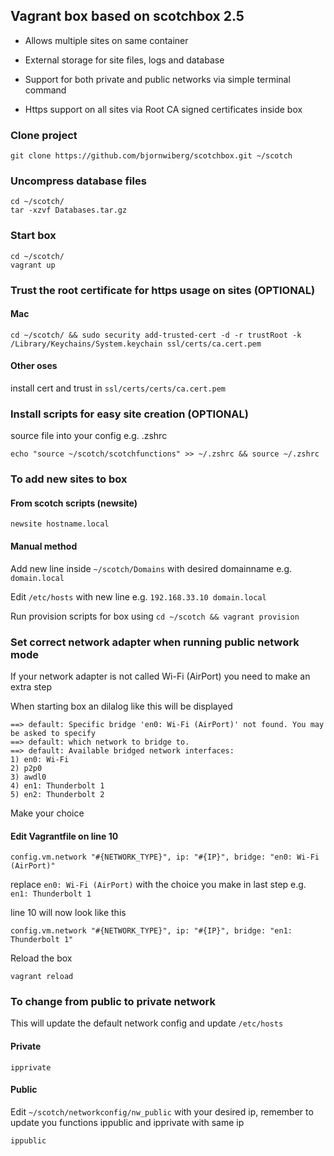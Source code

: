 ## Vagrant box based on scotchbox 2.5
* Allows multiple sites on same container

* External storage for site files, logs and database

* Support for both private and public networks via simple terminal command

* Https support on all sites via Root CA signed certificates inside box

### Clone project
```
git clone https://github.com/bjornwiberg/scotchbox.git ~/scotch
```
### Uncompress database files
```
cd ~/scotch/
tar -xzvf Databases.tar.gz
```
### Start box
```
cd ~/scotch/
vagrant up
```

### Trust the root certificate for https usage on sites (OPTIONAL)
#### Mac
```
cd ~/scotch/ && sudo security add-trusted-cert -d -r trustRoot -k /Library/Keychains/System.keychain ssl/certs/ca.cert.pem
```
#### Other oses
install cert and trust in ```ssl/certs/certs/ca.cert.pem```

### Install scripts for easy site creation (OPTIONAL)
source file into your config e.g. .zshrc
```
echo "source ~/scotch/scotchfunctions" >> ~/.zshrc && source ~/.zshrc
```
### To add new sites to box
#### From scotch scripts (newsite)
```
newsite hostname.local
```

#### Manual method
Add new line inside ```~/scotch/Domains``` with desired domainname e.g. ```domain.local```

Edit ```/etc/hosts``` with new line e.g. ```192.168.33.10 domain.local```

Run provision scripts for box using ```cd ~/scotch && vagrant provision```

### Set correct network adapter when running public network mode
If your network adapter is not called Wi-Fi (AirPort) you need to make an extra step

When starting box an dilalog like this will be displayed
```
==> default: Specific bridge 'en0: Wi-Fi (AirPort)' not found. You may be asked to specify
==> default: which network to bridge to.
==> default: Available bridged network interfaces:
1) en0: Wi-Fi
2) p2p0
3) awdl0
4) en1: Thunderbolt 1
5) en2: Thunderbolt 2
```

Make your choice

#### Edit Vagrantfile on line 10
```config.vm.network "#{NETWORK_TYPE}", ip: "#{IP}", bridge: "en0: Wi-Fi (AirPort)"```

replace ```en0: Wi-Fi (AirPort)``` with the choice you make in last step e.g. ```en1: Thunderbolt 1```

line 10 will now look like this

```config.vm.network "#{NETWORK_TYPE}", ip: "#{IP}", bridge: "en1: Thunderbolt 1"```

Reload the box
```
vagrant reload
```

### To change from public to private network
This will update the default network config and update ```/etc/hosts```

#### Private
```
ipprivate
```
#### Public
Edit ```~/scotch/networkconfig/nw_public``` with your desired ip, remember to update you functions ippublic and ipprivate with same ip

```
ippublic
```
